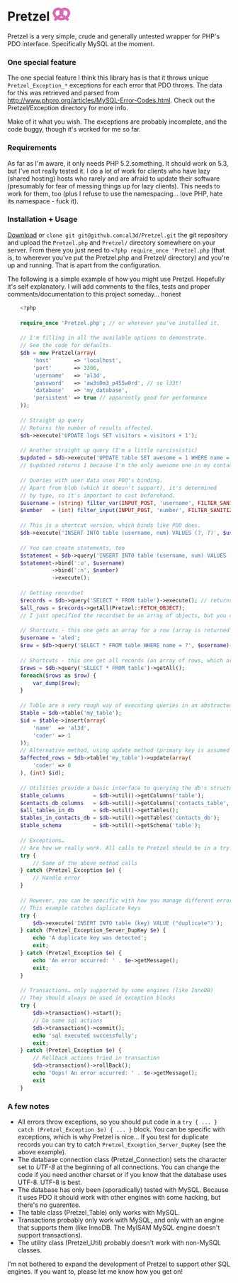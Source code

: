 # Pretzel ![icon for the sake of it](https://github.com/al3d/Pretzel/raw/master/icon.png)

Pretzel is a very simple, crude and generally untested wrapper for PHP's PDO interface. Specifically MySQL at the moment.

### One special feature

The one special feature I think this library has is that it throws unique `Pretzel_Exception_*` exceptions for each error that PDO throws. The data for this was retrieved and parsed from <http://www.phpro.org/articles/MySQL-Error-Codes.html>. Check out the Pretzel/Exception directory for more info.

Make of it what you wish. The exceptions are probably incomplete, and the code buggy, though it's worked for me so far.

### Requirements

As far as I'm aware, it only needs PHP 5.2.something. It should work on 5.3, but I've not really tested it. I do a lot of work for clients who have lazy (shared hosting) hosts who rarely and are afraid to update their software (presumably for fear of messing things up for lazy clients). This needs to work for them, too (plus I refuse to use the namespacing… love PHP, hate its namespace - fuck it).

### Installation + Usage

[Download](https://github.com/al3d/Pretzel/zipball/master) or `clone git git@github.com:al3d/Pretzel.git` the git repository and upload the `Pretzel.php` and `Pretzel/` directory somewhere on your server. From there you just need to `<?php require_once 'Pretzel.php` (that is, to wherever you've put the Pretzel.php and Pretzel/ directory) and you're up and running. That is apart from the configuration.

The following is a simple example of how you might use Pretzel. Hopefully it's self explanatory. I will add comments to the files, tests and proper comments/documentation to this project someday… honest
```php
	<?php

	require_once 'Pretzel.php'; // or wherever you've installed it.

	// I'm filling in all the available options to demonstrate.
	// See the code for defaults.
	$db = new Pretzel(array(
		'host'       => 'localhost',
		'port'       => 3306,
		'username'   => 'al3d',
		'password'   => 'aw3s0m3_p455w0rd', // so l33t!
		'database'   => 'my_database',
		'persistent' => true // apparently good for performance
	));

	// Straight up query
	// Returns the number of results affected.
	$db->execute('UPDATE logs SET visitors = visitors + 1');

	// Another straight up query (I'm a little narcissistic)
	$updated = $db->execute('UPDATE table SET awesome = 1 WHERE name = "aled"');
	// $updated returns 1 because I'm the only awesome one in my contacts table

	// Queries with user data uses PDO's binding.
	// Apart from blob (which it doesn't support), it's determined
	// by type, so it's important to cast beforehand.
	$username = (string) filter_var(INPUT_POST, 'username', FILTER_SANITIZE_STRING);
	$number   = (int) filter_input(INPUT_POST, 'number', FILTER_SANITIZE_NUMBER_INT);

	// This is a shortcut version, which binds like PDO does.
	$db->execute('INSERT INTO table (username, num) VALUES (?, ?)', $username, $number);

	// You can create statements, too
	$statement = $db->query('INSERT INTO table (username, num) VALUES (:u, :n)');
	$statement->bind(':u', $username)
	          ->bind(':n', $number)
	          ->execute();

	// Getting recordset
	$records = $db->query('SELECT * FROM table')->execute(); // returns a Pretzel_Recordset object
	$all_rows = $records->getAll(Pretzel::FETCH_OBJECT);
	// I just specified the recordset be an array of objects, but you can use PDO constants too.

	// Shortcuts - this one gets an array for a row (array is returned by default)
	$username = 'aled';
	$row = $db->query('SELECT * FROM table WHERE name = ?', $username)->getOne();

	// Shortcuts - this one get all records (an array of rows, which are themselves arrays)
	$rows = $db->query('SELECT * FROM table')->getAll();
	foreach($rows as $row) {
		var_dump($row);
	}

	// Table are a very rough way of executing queries in an abstracted way, a little like ActiveRecord
	$table = $db->table('my_table');
	$id = $table->insert(array(
		'name'  => 'al3d',
		'coder' => 1
	));
	// Alternative method, using update method (primary key is assumed to be 'id' and is second parameter)
	$affected_rows = $db->table('my_table')->update(array(
		'coder' => 0
	), (int) $id);

	// Utilities provide a basic interface to querying the db's structure
	$table_columns         = $db->util()->getColumns('table');
	$contacts_db_columns   = $db->util()->getColumns('contacts_table', 'contacts_db');
	$all_tables_in_db      = $db->util()->getTables();
	$tables_in_contacts_db = $db->util()->getTables('contacts_db');
	$table_schema          = $db->util()->getSchema('table');

	// Exceptions…
	// Are how we really work. All calls to Pretzel should be in a try..catch block
	try {
		// Some of the above method calls
	} catch (Pretzel_Exception $e) {
		// Handle error
	}

	// However, you can be specific with how you manage different errors
	// This example catches duplicate keys
	try {
		$db->execute('INSERT INTO table (key) VALUE ("duplicate")');
	} catch (Pretzel_Exception_Server_DupKey $e) {
		echo 'A duplicate key was detected';
		exit;
	} catch (Pretzel_Exception $e) {
		echo 'An error occurred: ' . $e->getMessage();
		exit;
	}

	// Transactions… only supported by some engines (like InnoDB)
	// They should always be used in exception blocks
	try {
		$db->transaction()->start();
		// Do some sql actions
		$db->transaction()->commit();
		echo 'sql executed successfully';
		exit;
	} catch (Pretzel_Exception $e) {
		// Rollback actions tried in transaction
		$db->transaction()->rollBack();
		echo 'Oops! An error occurred: ' . $e->getMessage();
		exit
	}
```

### A few notes

- All errors throw exceptions, so you should put code in a `try { ... } catch (Pretzel_Exception $e) { ... }` block. You can be specific with exceptions, which is why Pretzel is nice… If you test for duplicate records you can try to catch `Pretzel_Exception_Server_DupKey` (see the above example).
- The database connection class (Pretzel_Connection) sets the character set to *UTF-8* at the beginning of all connections. You can change the code if you need another charset or if you know that the database uses UTF-8. UTF-8 is best.
- The database has only been (sporadically) tested with MySQL. Because it uses PDO it should work with other engines with some hacking, but there's no guarentee.
- The table class (Pretzel_Table) only works with MySQL.
- Transactions probably only work with MySQL, and only with an engine that supports them (like InnoDB. The MyISAM MySQL engine doesn't support transactions).
- The utility class (Pretzel_Util) probably doesn't work with non-MySQL classes.

I'm not bothered to expand the development of Pretzel to support other SQL engines. If you want to, please let me know how you get on!